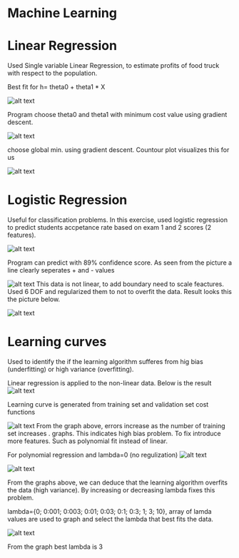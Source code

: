 # Machine Learning
# Linear Regression 

Used Single variable Linear Regression, to estimate profits of food truck with respect to the population. 

Best fit for h= theta0 + theta1 * X

![alt text](img/linear_regressionPlot.png "Best fit linear regression")

Program choose theta0 and theta1 with minimum cost value using gradient descent. 

![alt text](img/3dplot.png "3d plot")

choose global min. using gradient descent. Countour plot visualizes this for us 

![alt text](img/countourPlot.png "countour plot")


# Logistic Regression 

Useful for classification problems. In this exercise, used logistic regression to predict students accpetance rate based on exam 1 and 2 scores (2 features). 

![alt text](img/non_req_linearregression.png "Best fit logistic linear regression")

Program can predict with 89% confidence score. As seen from the picture a line clearly seperates + and - values 

![alt text](img/nonlinear.png "non-linear regression")
This data is not linear, to add boundary need to scale feactures. Used 6 DOF and regularized them to not to overfit the data. 
Result looks this the picture below.

![alt text](img/boundary.png "non-linear regularized logistic regression")


# Learning curves
Used to identify the if the learning algorithm sufferes from hig bias (underfitting) or high variance (overfitting).

Linear regression is applied to the non-linear data. Below is the result 
![alt text](img/linearRegression.jpg "Best fit linear regression")

Learning curve is generated from training set and validation set cost functions 
 
![alt text](img/learningcurve.jpg "Learning curve")
From the graph above, errors increase as the number of training set increases . graphs. This indicates high bias problem. To fix introduce more features. Such as polynomial fit instead of linear. 

For polynomial regression and lambda=0 (no regulization)
![alt text](img/overfitting_data.jpg "lambda=0")

![alt text](img/overfittingLearningcurve.jpg "lambda=0")

From the graphs above, we can deduce that the learning algorithm overfits the data (high variance). By increasing or decreasing lambda fixes this problem. 

lambda={0; 0:001; 0:003; 0:01; 0:03; 0:1; 0:3; 1; 3; 10}, array of lamda values are used to graph and select the lambda that best fits the data. 

![alt text](img/selectlambda.jpg "lambda=3")

From the graph best lambda is 3





